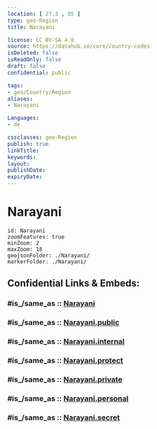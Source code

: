 ```yaml
---
location: [ 27.3 , 85 ] 
type: geo-Region
title: Narayani

license: CC BY-SA 4.0
source: https://datahub.io/core/country-codes
isDeleted: false
isReadOnly: false
draft: false
confidential: public

tags:
- geo/Country/Region
aliases:
- Narayani

Languages:
- de

cssclasses: geo-Region
publish: true
linkTitle: 
keywords: 
layout: 
publishDate: 
expiryDate: 
---
```


# Narayani

```leaflet
id: Narayani
zoomFeatures: true 
minZoom: 2 
maxZoom: 18
geojsonFolder: ./Narayani/
markerFolder: ./Narayani/
```


## Confidential Links & Embeds: 

### #is_/same_as :: [Narayani](/_Standards/Earth/Continent/Asia/Asia~South/Nepal/Regions~Nepal/Nepal~Central/counties~Central/Narayani.md) 

### #is_/same_as :: [Narayani.public](/_public/Earth/Continent/Asia/Asia~South/Nepal/Regions~Nepal/Nepal~Central/counties~Central/Narayani.public.md) 

### #is_/same_as :: [Narayani.internal](/_internal/Earth/Continent/Asia/Asia~South/Nepal/Regions~Nepal/Nepal~Central/counties~Central/Narayani.internal.md) 

### #is_/same_as :: [Narayani.protect](/_protect/Earth/Continent/Asia/Asia~South/Nepal/Regions~Nepal/Nepal~Central/counties~Central/Narayani.protect.md) 

### #is_/same_as :: [Narayani.private](/_private/Earth/Continent/Asia/Asia~South/Nepal/Regions~Nepal/Nepal~Central/counties~Central/Narayani.private.md) 

### #is_/same_as :: [Narayani.personal](/_personal/Earth/Continent/Asia/Asia~South/Nepal/Regions~Nepal/Nepal~Central/counties~Central/Narayani.personal.md) 

### #is_/same_as :: [Narayani.secret](/_secret/Earth/Continent/Asia/Asia~South/Nepal/Regions~Nepal/Nepal~Central/counties~Central/Narayani.secret.md)

